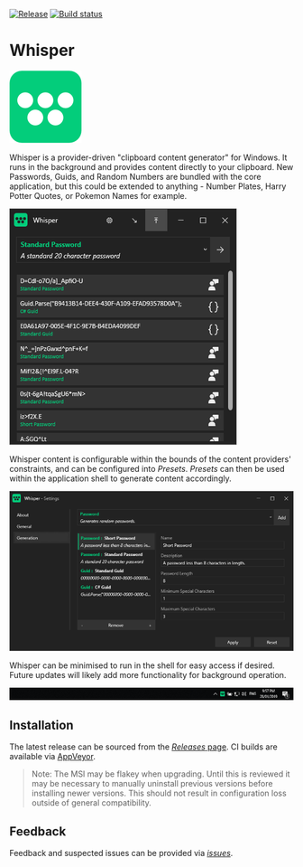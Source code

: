 [![Release](https://img.shields.io/github/release-pre/gpriaulx/Whisper.svg)](/releases/latest) [![Build status](https://ci.appveyor.com/api/projects/status/beht45xl4h9lqc2g/branch/master?svg=true)](https://ci.appveyor.com/project/gpriaulx/whisper/branch/master)

Whisper
=======

![Whisper Logo](Assets/WhisperBackground-Branding.png)

Whisper is a provider-driven "clipboard content generator" for Windows. It runs in the background and provides content directly to your clipboard. New Passwords, Guids, and Random Numbers are bundled with the core application, but this could be extended to anything - Number Plates, Harry Potter Quotes, or Pokemon Names for example.

![Whisper Shell](ReadMe.Assets/Shell01.png)

Whisper content is configurable within the bounds of the content providers' constraints, and can be configured into *Presets*. *Presets* can then be used within the application shell to generate content accordingly.

![Whisper Shell](ReadMe.Assets/Settings01.png)

Whisper can be minimised to run in the shell for easy access if desired. Future updates will likely add more functionality for background operation.

![Whisper Shell](ReadMe.Assets/Taskbar01.png)

Installation
------------

The latest release can be sourced from the [*Releases* page](https://github.com/gpriaulx/Whisper/releases). CI builds are available via [AppVeyor](https://ci.appveyor.com/project/gpriaulx/whisper). 

> Note: The MSI may be flakey when upgrading. Until this is reviewed it may be necessary to manually uninstall previous versions before installing newer versions. This should not result in configuration loss outside of general compatibility.

Feedback
--------

Feedback and suspected issues can be provided via [*issues*](https://github.com/gpriaulx/Whisper/issues). 